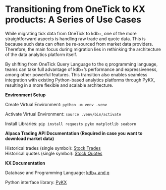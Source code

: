 # Transitioning from OneTick to KX products: A Series of Use Cases

While migrating tick data from OneTick to kdb+, one of the more straightforward aspects is handling raw trade and quote
data. This is because such data can often be re-sourced from market data providers. Therefore, the main focus during
migration lies in rethinking the architecture of the data analytics platform itself.

By shifting from OneTick Query Language to the q programming language, teams can take full advantage of kdb+’s
performance and expressiveness, among other powerful features. This transition also enables seamless integration with
existing Python-based analytics platforms through PyKX, resulting in a more flexible and scalable architecture.

**Environment Setup**

Create Virtual Environment: `python -m venv .venv`

Activate Virtual Environment: `source .venv/bin/activate`

Install Libraries: `pip install requests pykx matplotlib seaborn`

**Alpaca Trading API Documentation (Required in case you want to download market data)**  

Historical trades (single symbol): [Stock Trades](https://docs.alpaca.markets/reference/stocktradesingle-1)  
Historical quotes (single symbol): [Stock Quotes](https://docs.alpaca.markets/reference/stockquotesingle-1)  

**KX Documentation**  

Database and Programming Language: [kdb+ and q](https://code.kx.com/q)  

Python interface library: [PyKX](https://code.kx.com/pykx)  